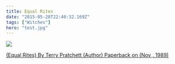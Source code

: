 ```yaml
---
title: Equal Rites
date: "2015-05-28T22:40:32.169Z"
tags: ["Witches"]
hero: "test.jpg"
---
```


<a target="_blank"  href="https://www.amazon.com/gp/product/B0092KYZ0K/ref=as_li_tl?ie=UTF8&camp=1789&creative=9325&creativeASIN=B0092KYZ0K&linkCode=as2&tag=onionblossom-20&linkId=464b6b9324b3ac1bfa1e8b090de10ed5"><img border="0" src="//ws-na.amazon-adsystem.com/widgets/q?_encoding=UTF8&MarketPlace=US&ASIN=B0092KYZ0K&ServiceVersion=20070822&ID=AsinImage&WS=1&Format=_SL250_&tag=onionblossom-20" ></a><img src="//ir-na.amazon-adsystem.com/e/ir?t=onionblossom-20&l=am2&o=1&a=B0092KYZ0K" width="1" height="1" border="0" alt="" style="border:none !important; margin:0px !important;" />

<a target="_blank" href="https://www.amazon.com/gp/product/B0092KYZ0K/ref=as_li_tl?ie=UTF8&camp=1789&creative=9325&creativeASIN=B0092KYZ0K&linkCode=as2&tag=onionblossom-20&linkId=9c2945c3fbf6c0b8f7373daebd9241b1">(Equal Rites) By Terry Pratchett (Author) Paperback on (Nov , 1989)</a><img src="//ir-na.amazon-adsystem.com/e/ir?t=onionblossom-20&l=am2&o=1&a=B0092KYZ0K" width="1" height="1" border="0" alt="" style="border:none !important; margin:0px !important;" />
